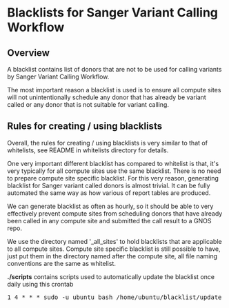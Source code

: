 # Blacklists for Sanger Variant Calling Workflow 


## Overview

A blacklist contains list of donors that are not to be used for calling variants by Sanger Variant Calling Workflow.

The most important reason a blacklist is used is to ensure all compute sites will not unintentionally schedule any donor that has already be variant called or any donor that is not suitable for variant calling.

## Rules for creating / using blacklists

Overall, the rules for creating / using blacklists is very similar to that of whitelists, see README in whitelists directory for details.

One very important different blacklist has compared to whitelist is that, it's very typically for all compute sites use the same blacklist. There is no need to prepare compute site specific blacklist. For this very reason, generating blacklist for Sanger variant called donors is almost trivial. It can be fully automated the same way as how various of report tables are produced.

We can generate blacklist as often as hourly, so it should be able to very effectively prevent compute sites from scheduling donors that have already been called in any compute site and submitted the call result to a GNOS repo.

We use the directory named '\_all\_sites' to hold blacklists that are applicable to all compute sites. Compute site specific blacklist is still possible to have, just put them in the directory named after the compute site, all file naming conventions are the same as whitelist.


<b>./scripts</b> contains scripts used to automatically update the blacklist once daily using this crontab
<pre>1 4 * * * sudo -u ubuntu bash /home/ubuntu/blacklist/update_blacklist.sh >> /home/ubuntu/logs/blacklist.log 2>&1</pre>
